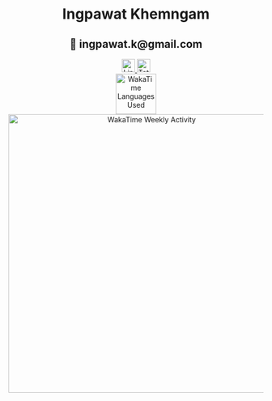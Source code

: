 <h1 align="center">Ingpawat Khemngam</h1>
<h2 align="center">📧 ingpawat.k@gmail.com</h2>

<div align="center">
  <a href="https://linkedin.com/in/ingpawat" target="_blank">
    <img height="26" src="https://img.shields.io/badge/LinkedIn-%231E77B5.svg?&style=for-the-badge&logo=linkedin&logoColor=white" alt="LinkedIn" />
  </a>
  <a href="https://wakatime.com/@019db2de-8494-4d62-a8c3-b9c3735977ba" target="_blank">
    <img height="26" src="https://wakatime.com/badge/user/019db2de-8494-4d62-a8c3-b9c3735977ba.svg" alt="Total Coding Time" />
  </a>
</div>

<div align="center">
  <img height="80" width="auto" src="https://wakatime.com/share/@Ingpawat/1b7c0a34-3713-47d0-9163-5129348ac35f.svg" alt="WakaTime Languages Used">
</div>

<div align="center">
  <img height="550" src="https://wakatime.com/share/@Ingpawat/4d170bd3-7b77-4552-9250-fd79bd7e453f.svg" alt="WakaTime Weekly Activity">
</div>
